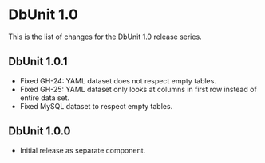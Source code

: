 DbUnit 1.0
==========

This is the list of changes for the DbUnit 1.0 release series.

DbUnit 1.0.1
------------

* Fixed GH-24: YAML dataset does not respect empty tables.
* Fixed GH-25: YAML dataset only looks at columns in first row instead of entire data set.
* Fixed MySQL dataset to respect empty tables.

DbUnit 1.0.0
------------

* Initial release as separate component.
